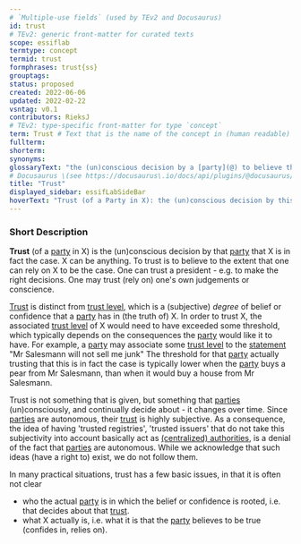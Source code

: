 ```yaml
---
# `Multiple-use fields` (used by TEv2 and Docusaurus)
id: trust
# TEv2: generic front-matter for curated texts
scope: essiflab
termtype: concept
termid: trust
formphrases: trust{ss}
grouptags:
status: proposed
created: 2022-06-06
updated: 2022-02-22
vsntag: v0.1
contributors: RieksJ
# TEv2: type-specific front-matter for type `concept`
term: Trust # Text that is the name of the concept in (human readable) texts.
fullterm:
shorterm:
synonyms:
glossaryText: "the (un)conscious decision by a [party](@) to believe that X is in fact the case."
# Docusaurus \(see https://docusaurus\.io/docs/api/plugins/@docusaurus/plugin-content-docs#markdown-front-matter\):
title: "Trust"
displayed_sidebar: essifLabSideBar
hoverText: "Trust (of a Party in X): the (un)conscious decision by this Party to believe that X is in fact the case"
---
```


### Short Description
**Trust** (of a [party](@) in X) is the (un)conscious decision by that [party](@) that X is in fact the case. X can be anything. To trust is to believe to the extent that one can rely on X to be the case. One can trust a president - e.g. to make the right decisions. One may trust (rely on) one's own judgements or conscience.

[Trust](@) is distinct from [trust level](@), which is a (subjective) *degree* of belief or confidence that a [party](@) has in (the truth of) X. In order to trust X, the associated [trust level](@) of X would need to have exceeded some threshold, which typically depends on the consequences the [party](@) would like it to have. For example, a [party](@) may associate some [trust level](@) to the [statement](@) "Mr Salesmann will not sell me junk" The threshold for that [party](@) actually trusting that this is in fact the case is typically lower when the [party](@) buys a pear from Mr Salesmann, than when it would buy a house from Mr Salesmann.

Trust is not something that is given, but something that [parties](@) (un)consciously, and continually decide about - it changes over time. Since [parties](@) are autonomous, their [trust](@) is highly subjective. As a consequence, the idea of having 'trusted registries', 'trusted issuers' that do not take this subjectivity into account basically act as [(centralized) authorities](@), is a denial of the fact that [parties](@) are autonomous. While we acknowledge that such ideas (have a right to) exist, we do not follow them.

In many practical situations, trust has a few basic issues, in that it is often not clear
- who the actual [party](@) is in which the belief or confidence is rooted, i.e. that decides about that [trust](@).
- what X actually is, i.e. what it is that the [party](@) believes to be true (confides in, relies on).
